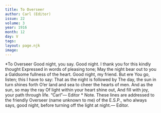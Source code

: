 ```yaml
---
title: To Overseer
author: Carl (Editor)
issue: 22
volume: 3
year: 1916
month: 12
day: V
tags:
layout: page.njk
image:
---
```

*To Overseer      Good night, you say. Good night.    I thank you for this kindly thought    Expressed in words of pleasing tone;    May the night bear out to you a    Galdsome fullness of the heart.    Good night, my friend. But ere    You go, listen; this I have to say:    That as the night is followed by    The day, the sun in turn shines forth    O’er land and sea to cheer the hearts of men.    And as the sun, so may the ray    Of light within your heart shine out,    And fill with joy, your path through life.       “Carl”— Editor       * Note. These lines are addressed to the friendly Overseer (name unknown to me) of the E.S.P., who always says, good night, before turning off the light at night.— Editor. 




